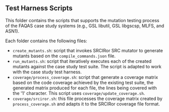## Test Harness Scripts

This folder contains the scripts that supports the mutation testing process of the FAQAS case study systems (e.g., GSL libutil, GSL libgscsp, MLFS, and ASN1).

Each folder contains the following files:

* `create_mutants.sh`: script that invokes SRCIRor SRC mutator to generate mutants based on the `compile_commands.json` file.
* `run_mutants.sh`: script that iteratively executes each of the created mutants against the case study test suite. The script is adapted to work with the case study test harness. 
* `coverage/process_coverage.sh`: script that generate a coverage matrix based on the code coverage achieved by the existing test suite, the generated matrix produced for each file, the lines being covered with the '1' character. This script uses `coverage/update_coverage.sh`.
* `coverage/srciror.sh`: this file processes the coverage matrix created by `process_coverage.sh` and adapts it to the SRCIRor coverage file format.  
